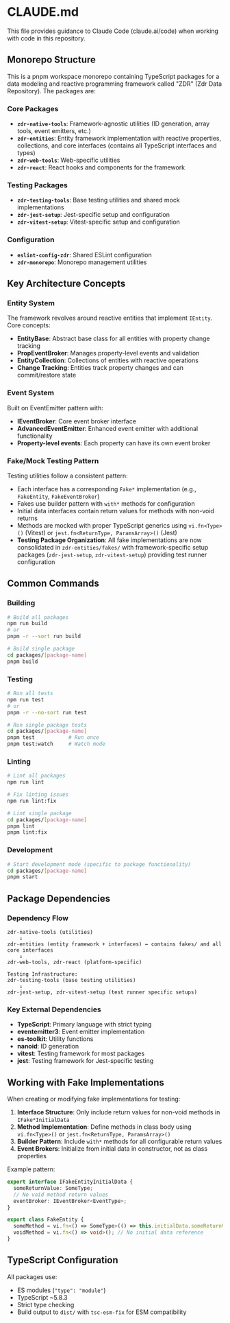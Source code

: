 # CLAUDE.md

This file provides guidance to Claude Code (claude.ai/code) when working with code in this repository.

## Monorepo Structure

This is a pnpm workspace monorepo containing TypeScript packages for a data modeling and reactive programming framework called "ZDR" (Zdr Data Repository). The packages are:

### Core Packages
- **`zdr-native-tools`**: Framework-agnostic utilities (ID generation, array tools, event emitters, etc.)
- **`zdr-entities`**: Entity framework implementation with reactive properties, collections, and core interfaces (contains all TypeScript interfaces and types)
- **`zdr-web-tools`**: Web-specific utilities
- **`zdr-react`**: React hooks and components for the framework

### Testing Packages
- **`zdr-testing-tools`**: Base testing utilities and shared mock implementations
- **`zdr-jest-setup`**: Jest-specific setup and configuration
- **`zdr-vitest-setup`**: Vitest-specific setup and configuration

### Configuration
- **`eslint-config-zdr`**: Shared ESLint configuration
- **`zdr-monorepo`**: Monorepo management utilities

## Key Architecture Concepts

### Entity System
The framework revolves around reactive entities that implement `IEntity`. Core concepts:
- **EntityBase**: Abstract base class for all entities with property change tracking
- **PropEventBroker**: Manages property-level events and validation
- **EntityCollection**: Collections of entities with reactive operations
- **Change Tracking**: Entities track property changes and can commit/restore state

### Event System
Built on EventEmitter pattern with:
- **IEventBroker**: Core event broker interface
- **AdvancedEventEmitter**: Enhanced event emitter with additional functionality
- **Property-level events**: Each property can have its own event broker

### Fake/Mock Testing Pattern
Testing utilities follow a consistent pattern:
- Each interface has a corresponding `Fake*` implementation (e.g., `FakeEntity`, `FakeEventBroker`)
- Fakes use builder pattern with `with*` methods for configuration
- Initial data interfaces contain return values for methods with non-void returns
- Methods are mocked with proper TypeScript generics using `vi.fn<Type>()` (Vitest) or `jest.fn<ReturnType, ParamsArray>()` (Jest)
- **Testing Package Organization**: All fake implementations are now consolidated in `zdr-entities/fakes/` with framework-specific setup packages (`zdr-jest-setup`, `zdr-vitest-setup`) providing test runner configuration

## Common Commands

### Building
```bash
# Build all packages
npm run build
# or
pnpm -r --sort run build

# Build single package
cd packages/[package-name]
pnpm build
```

### Testing
```bash
# Run all tests
npm run test
# or
pnpm -r --no-sort run test

# Run single package tests
cd packages/[package-name]
pnpm test           # Run once
pnpm test:watch     # Watch mode
```

### Linting
```bash
# Lint all packages
npm run lint

# Fix linting issues
npm run lint:fix

# Lint single package
cd packages/[package-name]
pnpm lint
pnpm lint:fix
```

### Development
```bash
# Start development mode (specific to package functionality)
cd packages/[package-name]
pnpm start
```

## Package Dependencies

### Dependency Flow
```
zdr-native-tools (utilities)
    ↓
zdr-entities (entity framework + interfaces) ← contains fakes/ and all core interfaces
    ↓
zdr-web-tools, zdr-react (platform-specific)

Testing Infrastructure:
zdr-testing-tools (base testing utilities)
    ↓
zdr-jest-setup, zdr-vitest-setup (test runner specific setups)
```

### Key External Dependencies
- **TypeScript**: Primary language with strict typing
- **eventemitter3**: Event emitter implementation
- **es-toolkit**: Utility functions
- **nanoid**: ID generation
- **vitest**: Testing framework for most packages
- **jest**: Testing framework for Jest-specific testing

## Working with Fake Implementations

When creating or modifying fake implementations for testing:

1. **Interface Structure**: Only include return values for non-void methods in `IFake*InitialData`
2. **Method Implementation**: Define methods in class body using `vi.fn<Type>()` or `jest.fn<ReturnType, ParamsArray>()`
3. **Builder Pattern**: Include `with*` methods for all configurable return values
4. **Event Brokers**: Initialize from initial data in constructor, not as class properties

Example pattern:
```typescript
export interface IFakeEntityInitialData {
  someReturnValue: SomeType;
  // No void method return values
  eventBroker: IEventBroker<EventType>;
}

export class FakeEntity {
  someMethod = vi.fn<() => SomeType>(() => this.initialData.someReturnValue);
  voidMethod = vi.fn<() => void>(); // No initial data reference
}
```

## TypeScript Configuration

All packages use:
- ES modules (`"type": "module"`)
- TypeScript ~5.8.3
- Strict type checking
- Build output to `dist/` with `tsc-esm-fix` for ESM compatibility
